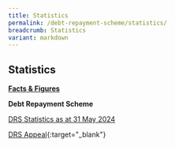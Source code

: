 ```yaml
---
title: Statistics
permalink: /debt-repayment-scheme/statistics/
breadcrumb: Statistics
variant: markdown
---
```

**Statistics**
---

<u><b>Facts &amp; Figures</b></u>

**Debt Repayment Scheme**

[DRS Statistics as at 31 May 2024](/files/DRS%20Statistics%20/DRSStatsforWebsiteasat31May2024.pdf)

[DRS Appeal](/files/DRSAppeal.pdf){:target="_blank"}